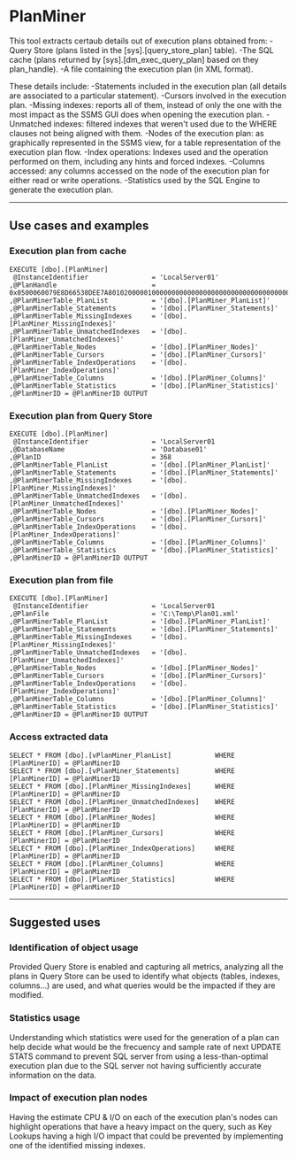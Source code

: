 # PlanMiner
This tool extracts certaub details out of execution plans obtained from:
-Query Store (plans listed in the [sys].[query_store_plan] table).
-The SQL cache (plans returned by [sys].[dm_exec_query_plan] based on they plan_handle).
-A file containing the execution plan (in XML format).

These details include:
-Statements included in the execution plan (all details are associated to a particular statement).
-Cursors involved in the execution plan.
-Missing indexes: reports all of them, instead of only the one with the most impact as the SSMS GUI does when opening the execution plan.
-Unmatched indexes: filtered indexes that weren't used due to the WHERE clauses not being aligned with them.
-Nodes of the execution plan: as graphically represented in the SSMS view, for a table representation of the execution plan flow.
-Index operations: Indexes used and the operation performed on them, including any hints and forced indexes.
-Columns accessed: any columns accessed on the node of the execution plan for either read or write operations.
-Statistics used by the SQL Engine to generate the execution plan.


---
## Use cases and examples
### Execution plan from cache
```
EXECUTE [dbo].[PlanMiner]
 @InstanceIdentifier 				= 'LocalServer01'
,@PlanHandle 						= 0x0500060079E8D66530DEE7A80102000001000000000000000000000000000000000000000000000000000000
,@PlanMinerTable_PlanList			= '[dbo].[PlanMiner_PlanList]'
,@PlanMinerTable_Statements			= '[dbo].[PlanMiner_Statements]'
,@PlanMinerTable_MissingIndexes		= '[dbo].[PlanMiner_MissingIndexes]'
,@PlanMinerTable_UnmatchedIndexes	= '[dbo].[PlanMiner_UnmatchedIndexes]'
,@PlanMinerTable_Nodes				= '[dbo].[PlanMiner_Nodes]'
,@PlanMinerTable_Cursors			= '[dbo].[PlanMiner_Cursors]'
,@PlanMinerTable_IndexOperations	= '[dbo].[PlanMiner_IndexOperations]'
,@PlanMinerTable_Columns			= '[dbo].[PlanMiner_Columns]'
,@PlanMinerTable_Statistics			= '[dbo].[PlanMiner_Statistics]'
,@PlanMinerID = @PlanMinerID OUTPUT
```

### Execution plan from Query Store
```
EXECUTE [dbo].[PlanMiner]
 @InstanceIdentifier 				= 'LocalServer01
,@DatabaseName						= 'Database01'
,@PlanID							= 368
,@PlanMinerTable_PlanList			= '[dbo].[PlanMiner_PlanList]'
,@PlanMinerTable_Statements			= '[dbo].[PlanMiner_Statements]'
,@PlanMinerTable_MissingIndexes		= '[dbo].[PlanMiner_MissingIndexes]'
,@PlanMinerTable_UnmatchedIndexes	= '[dbo].[PlanMiner_UnmatchedIndexes]'
,@PlanMinerTable_Nodes				= '[dbo].[PlanMiner_Nodes]'
,@PlanMinerTable_Cursors			= '[dbo].[PlanMiner_Cursors]'
,@PlanMinerTable_IndexOperations	= '[dbo].[PlanMiner_IndexOperations]'
,@PlanMinerTable_Columns			= '[dbo].[PlanMiner_Columns]'
,@PlanMinerTable_Statistics			= '[dbo].[PlanMiner_Statistics]'
,@PlanMinerID = @PlanMinerID OUTPUT
```

### Execution plan from file
```
EXECUTE [dbo].[PlanMiner]
 @InstanceIdentifier 				= 'LocalServer01
,@PlanFile							= 'C:\Temp\Plan01.xml'
,@PlanMinerTable_PlanList			= '[dbo].[PlanMiner_PlanList]'
,@PlanMinerTable_Statements			= '[dbo].[PlanMiner_Statements]'
,@PlanMinerTable_MissingIndexes		= '[dbo].[PlanMiner_MissingIndexes]'
,@PlanMinerTable_UnmatchedIndexes	= '[dbo].[PlanMiner_UnmatchedIndexes]'
,@PlanMinerTable_Nodes				= '[dbo].[PlanMiner_Nodes]'
,@PlanMinerTable_Cursors			= '[dbo].[PlanMiner_Cursors]'
,@PlanMinerTable_IndexOperations	= '[dbo].[PlanMiner_IndexOperations]'
,@PlanMinerTable_Columns			= '[dbo].[PlanMiner_Columns]'
,@PlanMinerTable_Statistics			= '[dbo].[PlanMiner_Statistics]'
,@PlanMinerID = @PlanMinerID OUTPUT
```

### Access extracted data
```
SELECT * FROM [dbo].[vPlanMiner_PlanList]			WHERE [PlanMinerID] = @PlanMinerID
SELECT * FROM [dbo].[vPlanMiner_Statements]			WHERE [PlanMinerID] = @PlanMinerID
SELECT * FROM [dbo].[PlanMiner_MissingIndexes]		WHERE [PlanMinerID] = @PlanMinerID
SELECT * FROM [dbo].[PlanMiner_UnmatchedIndexes]	WHERE [PlanMinerID] = @PlanMinerID
SELECT * FROM [dbo].[PlanMiner_Nodes]				WHERE [PlanMinerID] = @PlanMinerID
SELECT * FROM [dbo].[PlanMiner_Cursors]				WHERE [PlanMinerID] = @PlanMinerID
SELECT * FROM [dbo].[PlanMiner_IndexOperations]		WHERE [PlanMinerID] = @PlanMinerID
SELECT * FROM [dbo].[PlanMiner_Columns]				WHERE [PlanMinerID] = @PlanMinerID
SELECT * FROM [dbo].[PlanMiner_Statistics]			WHERE [PlanMinerID] = @PlanMinerID
```


---
## Suggested uses
### Identification of object usage
Provided Query Store is enabled and capturing all metrics, analyzing all the plans in Query Store can be used to identify what objects (tables, indexes, columns...) are used, and what queries would be the impacted if they are modified.
### Statistics usage
Understanding which statistics were used for the generation of a plan can help decide what would be the frecuency and sample rate of next UPDATE STATS command to prevent SQL server from using a less-than-optimal execution plan due to the SQL server not having sufficiently accurate information on the data.
### Impact of execution plan nodes
Having the estimate CPU & I/O on each of the execution plan's nodes can highlight operations that have a heavy impact on the query, such as Key Lookups having a high I/O impact that could be prevented by implementing one of the identified missing indexes.